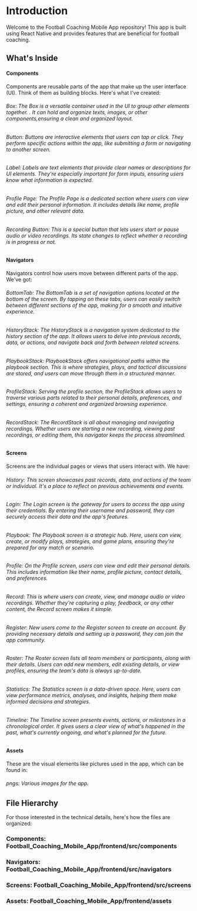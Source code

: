 # Introduction

Welcome to the Football Coaching Mobile App repository! This app is built using React Native and provides features that are beneficial for football coaching.

## What's Inside

#### Components

Components are reusable parts of the app that make up the user interface (UI). Think of them as building blocks. Here's what I've created:

###### Box: The Box is a versatile container used in the UI to group other elements together. . It can hold and organize texts, images, or other components,ensuring a clean and organized layout.

###### Button: Buttons are interactive elements that users can tap or click. They perform specific actions within the app, like submitting a form or navigating to another screen.

###### Label: Labels are text elements that provide clear names or descriptions for UI elements. They're especially important for form inputs, ensuring users know what information is expected.

###### Profile Page: The Profile Page is a dedicated section where users can view and edit their personal information. It includes details like name, profile picture, and other relevant data.

###### Recording Button: This is a special button that lets users start or pause audio or video recordings. Its state changes to reflect whether a recording is in progress or not.

#### Navigators

Navigators control how users move between different parts of the app. We've got:

###### BottomTab: The BottomTab is a set of navigation options located at the bottom of the screen. By tapping on these tabs, users can easily switch between different sections of the app, making for a smooth and intuitive experience.

###### HistoryStack: The HistoryStack is a navigation system dedicated to the history section of the app. It allows users to delve into previous records, data, or actions, and navigate back and forth between related screens.

###### PlaybookStack: PlaybookStack offers navigational paths within the playbook section. This is where strategies, plays, and tactical discussions are stored, and users can move through them in a structured manner.

###### ProfileStack: Serving the profile section, the ProfileStack allows users to traverse various parts related to their personal details, preferences, and settings, ensuring a coherent and organized browsing experience.

###### RecordStack: The RecordStack is all about managing and navigating recordings. Whether users are starting a new recording, viewing past recordings, or editing them, this navigator keeps the process streamlined.

#### Screens

Screens are the individual pages or views that users interact with. We have:

###### History: This screen showcases past records, data, and actions of the team or individual. It's a place to reflect on previous achievements and events.

###### Login: The Login screen is the gateway for users to access the app using their credentials. By entering their username and password, they can securely access their data and the app's features.

###### Playbook: The Playbook screen is a strategic hub. Here, users can view, create, or modify plays, strategies, and game plans, ensuring they're prepared for any match or scenario.

###### Profile: On the Profile screen, users can view and edit their personal details. This includes information like their name, profile picture, contact details, and preferences.

###### Record: This is where users can create, view, and manage audio or video recordings. Whether they're capturing a play, feedback, or any other content, the Record screen makes it simple.

###### Register: New users come to the Register screen to create an account. By providing necessary details and setting up a password, they can join the app community.

###### Roster: The Roster screen lists all team members or participants, along with their details. Users can add new members, edit existing details, or view profiles, ensuring the team's data is always up-to-date.

###### Statistics: The Statistics screen is a data-driven space. Here, users can view performance metrics, analyses, and insights, helping them make informed decisions and strategies.

###### Timeline: The Timeline screen presents events, actions, or milestones in a chronological order. It gives users a clear view of what's happened in the past, what's currently ongoing, and what's planned for the future.

#### Assets

These are the visual elements like pictures used in the app, which can be found in:

###### pngs: Various images for the app.

## File Hierarchy

For those interested in the technical details, here's how the files are organized:


### Components: Football_Coaching_Mobile_App/frontend/src/components
### Navigators: Football_Coaching_Mobile_App/frontend/src/navigators
### Screens: Football_Coaching_Mobile_App/frontend/src/screens
### Assets: Football_Coaching_Mobile_App/frontend/assets
